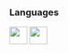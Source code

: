 ### Languages

<img height="32" width="32" src="https://cdn.jsdelivr.net/npm/simple-icons@v5/icons/linkedin.svg" />
<img height="32" width="32" src="https://unpkg.com/simple-icons@v5/icons/linkedin.svg" />


<!--
**geraldine999/geraldine999** is a ✨ _special_ ✨ repository because its `README.md` (this file) appears on your GitHub profile.

Here are some ideas to get you started:

- 🔭 I’m currently working on ...
- 🌱 I’m currently learning ...
- 👯 I’m looking to collaborate on ...
- 🤔 I’m looking for help with ...
- 💬 Ask me about ...
- 📫 How to reach me: ...
- 😄 Pronouns: ...
- ⚡ Fun fact: ...
-->
